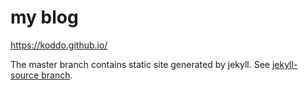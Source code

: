 # my blog

https://koddo.github.io/

The master branch contains static site generated by jekyll. See [jekyll-source branch](https://github.com/koddo/koddo.github.io/tree/jekyll-source).
